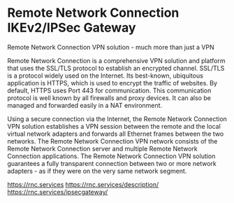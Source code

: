 # Remote Network Connection IKEv2/IPSec Gateway

Remote Network Connection VPN solution - much more than just a VPN 

Remote Network Connection is a comprehensive VPN solution and platform that uses the SSL/TLS protocol to establish an encrypted channel. SSL/TLS is a protocol widely used on the Internet. Its best-known, ubiquitous application is HTTPS, which is used to encrypt the traffic of websites. By default, HTTPS uses Port 443 for communication. This communication protocol is well known by all firewalls and proxy devices. It can also be managed and forwarded easily in a NAT environment. 

Using a secure connection via the Internet, the Remote Network Connection VPN solution establishes a VPN session between the remote and the local virtual network adapters and forwards all Ethernet frames between the two networks. The Remote Network Connection VPN network consists of the Remote Network Connection server and multiple Remote Network Connection applications. The Remote Network Connection VPN solution guarantees a fully transparent connection between two or more network adapters - as if they were on the very same network segment. 

https://rnc.services
https://rnc.services/description/
https://rnc.services/ipsecgateway/

